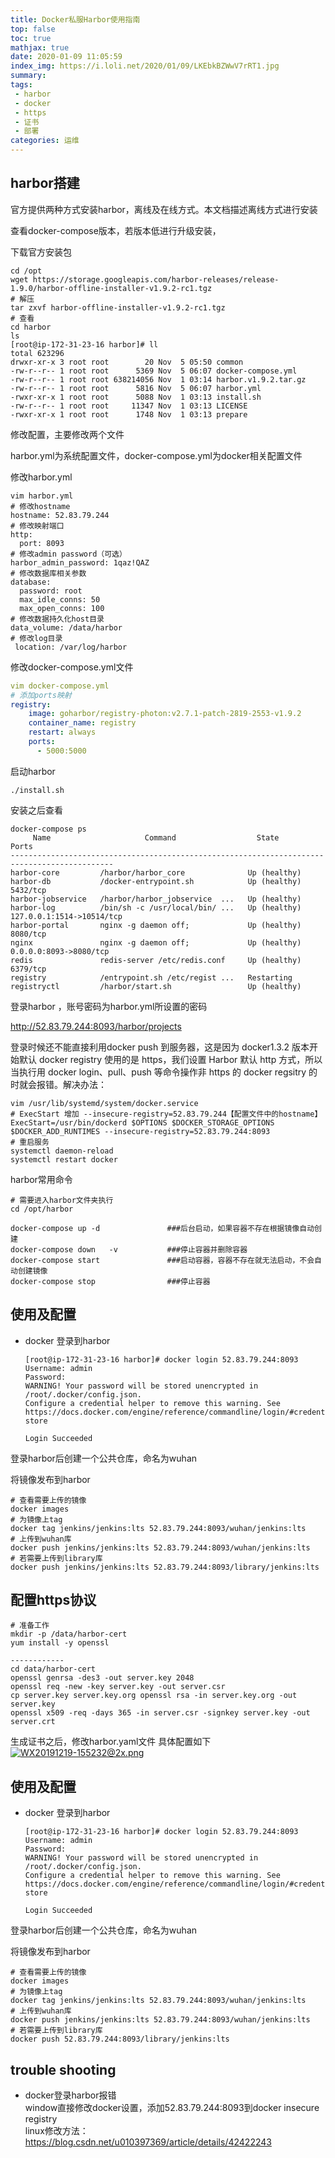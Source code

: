 ```yaml
---
title: Docker私服Harbor使用指南
top: false
toc: true
mathjax: true
date: 2020-01-09 11:05:59
index_img: https://i.loli.net/2020/01/09/LKEbkBZWwV7rRT1.jpg
summary:
tags:
 - harbor
 - docker
 - https
 - 证书
 - 部署
categories: 运维
---
```


## harbor搭建

官方提供两种方式安装harbor，离线及在线方式。本文档描述离线方式进行安装

查看docker-compose版本，若版本低进行升级安装，

[安装文档]: http://161.189.27.8:8090/whdev/whdata/wikis/Docker%E7%9B%B8%E5%85%B3%E6%9C%8D%E5%8A%A1%E7%9A%84%E6%90%AD%E5%BB%BA

下载官方安装包

```shell
cd /opt
wget https://storage.googleapis.com/harbor-releases/release-1.9.0/harbor-offline-installer-v1.9.2-rc1.tgz
# 解压
tar zxvf harbor-offline-installer-v1.9.2-rc1.tgz
# 查看
cd harbor
ls
[root@ip-172-31-23-16 harbor]# ll
total 623296
drwxr-xr-x 3 root root        20 Nov  5 05:50 common
-rw-r--r-- 1 root root      5369 Nov  5 06:07 docker-compose.yml
-rw-r--r-- 1 root root 638214056 Nov  1 03:14 harbor.v1.9.2.tar.gz
-rw-r--r-- 1 root root      5816 Nov  5 06:07 harbor.yml
-rwxr-xr-x 1 root root      5088 Nov  1 03:13 install.sh
-rw-r--r-- 1 root root     11347 Nov  1 03:13 LICENSE
-rwxr-xr-x 1 root root      1748 Nov  1 03:13 prepare
```

修改配置，主要修改两个文件

harbor.yml为系统配置文件，docker-compose.yml为docker相关配置文件

修改harbor.yml

```shell
vim harbor.yml
# 修改hostname
hostname: 52.83.79.244
# 修改映射端口
http:
  port: 8093
# 修改admin password（可选）
harbor_admin_password: 1qaz!QAZ
# 修改数据库相关参数
database:
  password: root
  max_idle_conns: 50
  max_open_conns: 100
# 修改数据持久化host目录
data_volume: /data/harbor
# 修改log目录
 location: /var/log/harbor
```

修改docker-compose.yml文件

```yaml
vim docker-compose.yml
# 添加ports映射
registry:
    image: goharbor/registry-photon:v2.7.1-patch-2819-2553-v1.9.2
    container_name: registry
    restart: always
    ports:
      - 5000:5000
```

启动harbor

```
./install.sh
```

安装之后查看

```shell
docker-compose ps
     Name                     Command                  State                 Ports
---------------------------------------------------------------------------------------------
harbor-core         /harbor/harbor_core              Up (healthy)
harbor-db           /docker-entrypoint.sh            Up (healthy)   5432/tcp
harbor-jobservice   /harbor/harbor_jobservice  ...   Up (healthy)
harbor-log          /bin/sh -c /usr/local/bin/ ...   Up (healthy)   127.0.0.1:1514->10514/tcp
harbor-portal       nginx -g daemon off;             Up (healthy)   8080/tcp
nginx               nginx -g daemon off;             Up (healthy)   0.0.0.0:8093->8080/tcp
redis               redis-server /etc/redis.conf     Up (healthy)   6379/tcp
registry            /entrypoint.sh /etc/regist ...   Restarting
registryctl         /harbor/start.sh                 Up (healthy)
```

登录harbor ，账号密码为harbor.yml所设置的密码

http://52.83.79.244:8093/harbor/projects

登录时候还不能直接利用docker push 到服务器，这是因为 docker1.3.2 版本开始默认 docker registry 使用的是 https，我们设置 Harbor 默认 http 方式，所以当执行用 docker login、pull、push 等命令操作非 https 的 docker regsitry 的时就会报错。解决办法：

```shell
vim /usr/lib/systemd/system/docker.service
# ExecStart 增加 --insecure-registry=52.83.79.244【配置文件中的hostname】
ExecStart=/usr/bin/dockerd $OPTIONS $DOCKER_STORAGE_OPTIONS $DOCKER_ADD_RUNTIMES --insecure-registry=52.83.79.244:8093
# 重启服务
systemctl daemon-reload
systemctl restart docker
```

harbor常用命令

```shell
# 需要进入harbor文件夹执行
cd /opt/harbor

docker-compose up -d               ###后台启动，如果容器不存在根据镜像自动创建
docker-compose down   -v           ###停止容器并删除容器
docker-compose start               ###启动容器，容器不存在就无法启动，不会自动创建镜像
docker-compose stop                ###停止容器
```

## 使用及配置

- docker 登录到harbor

  ```shell
  [root@ip-172-31-23-16 harbor]# docker login 52.83.79.244:8093
  Username: admin
  Password:
  WARNING! Your password will be stored unencrypted in /root/.docker/config.json.
  Configure a credential helper to remove this warning. See
  https://docs.docker.com/engine/reference/commandline/login/#credentials-store
  
  Login Succeeded
  ```

登录harbor后创建一个公共仓库，命名为wuhan

将镜像发布到harbor

```shell
# 查看需要上传的镜像
docker images
# 为镜像上tag
docker tag jenkins/jenkins:lts 52.83.79.244:8093/wuhan/jenkins:lts
# 上传到wuhan库
docker push jenkins/jenkins:lts 52.83.79.244:8093/wuhan/jenkins:lts
# 若需要上传到library库
docker push jenkins/jenkins:lts 52.83.79.244:8093/library/jenkins:lts
```
## 配置https协议
```shell
# 准备工作
mkdir -p /data/harbor-cert
yum install -y openssl

------------
cd data/harbor-cert
openssl genrsa -des3 -out server.key 2048 
openssl req -new -key server.key -out server.csr 
cp server.key server.key.org openssl rsa -in server.key.org -out server.key 
openssl x509 -req -days 365 -in server.csr -signkey server.key -out server.crt 
```
生成证书之后，修改harbor.yaml文件
具体配置如下
[![WX20191219-155232@2x.png](http://52.83.79.244:6875/uploads/images/gallery/2019-12-Dec/scaled-840-0/WX20191219-155232@2x.png)](http://52.83.79.244:6875/uploads/images/gallery/2019-12-Dec/WX20191219-155232@2x.png)


## 使用及配置

- docker 登录到harbor

  ```shell
  [root@ip-172-31-23-16 harbor]# docker login 52.83.79.244:8093
  Username: admin
  Password:
  WARNING! Your password will be stored unencrypted in /root/.docker/config.json.
  Configure a credential helper to remove this warning. See
  https://docs.docker.com/engine/reference/commandline/login/#credentials-store
  
  Login Succeeded
  ```

登录harbor后创建一个公共仓库，命名为wuhan

将镜像发布到harbor

```shell
# 查看需要上传的镜像
docker images
# 为镜像上tag
docker tag jenkins/jenkins:lts 52.83.79.244:8093/wuhan/jenkins:lts
# 上传到wuhan库
docker push jenkins/jenkins:lts 52.83.79.244:8093/wuhan/jenkins:lts
# 若需要上传到library库
docker push 52.83.79.244:8093/library/jenkins:lts
```

## trouble shooting
- docker登录harbor报错   
  window直接修改docker设置，添加52.83.79.244:8093到docker insecure registry   
  linux修改方法：https://blog.csdn.net/u010397369/article/details/42422243